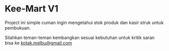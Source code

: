 # Kee-Mart V1

Project ini simple cuman ingin mengetahui stok produk dan kasir struk untuk pembukuan.

Silahkan teman-teman kembangkan sesuai kebutuhan untuk kritik saran bisa ke kotak.melbu@gmail.com


